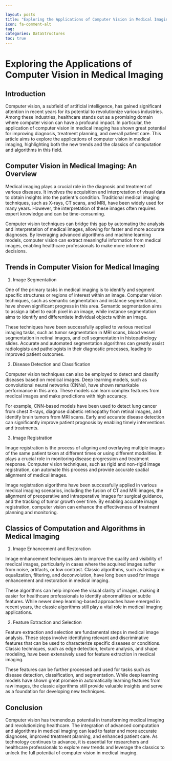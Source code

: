 ```yaml
---

layout: posts
title: "Exploring the Applications of Computer Vision in Medical Imaging"
icon: fa-comment-alt
tag:
categories: DataStructures
toc: true
---
```




# Exploring the Applications of Computer Vision in Medical Imaging

## Introduction

Computer vision, a subfield of artificial intelligence, has gained significant attention in recent years for its potential to revolutionize various industries. Among these industries, healthcare stands out as a promising domain where computer vision can have a profound impact. In particular, the application of computer vision in medical imaging has shown great potential for improving diagnosis, treatment planning, and overall patient care. This article aims to explore the applications of computer vision in medical imaging, highlighting both the new trends and the classics of computation and algorithms in this field.

## Computer Vision in Medical Imaging: An Overview

Medical imaging plays a crucial role in the diagnosis and treatment of various diseases. It involves the acquisition and interpretation of visual data to obtain insights into the patient's condition. Traditional medical imaging techniques, such as X-rays, CT scans, and MRI, have been widely used for many years. However, the interpretation of these images often requires expert knowledge and can be time-consuming.

Computer vision techniques can bridge this gap by automating the analysis and interpretation of medical images, allowing for faster and more accurate diagnoses. By leveraging advanced algorithms and machine learning models, computer vision can extract meaningful information from medical images, enabling healthcare professionals to make more informed decisions.

## Trends in Computer Vision for Medical Imaging

1. Image Segmentation

One of the primary tasks in medical imaging is to identify and segment specific structures or regions of interest within an image. Computer vision techniques, such as semantic segmentation and instance segmentation, have shown significant progress in this area. Semantic segmentation aims to assign a label to each pixel in an image, while instance segmentation aims to identify and differentiate individual objects within an image.

These techniques have been successfully applied to various medical imaging tasks, such as tumor segmentation in MRI scans, blood vessel segmentation in retinal images, and cell segmentation in histopathology slides. Accurate and automated segmentation algorithms can greatly assist radiologists and pathologists in their diagnostic processes, leading to improved patient outcomes.

2. Disease Detection and Classification

Computer vision techniques can also be employed to detect and classify diseases based on medical images. Deep learning models, such as convolutional neural networks (CNNs), have shown remarkable performance in this area. These models can learn complex features from medical images and make predictions with high accuracy.

For example, CNN-based models have been used to detect lung cancer from chest X-rays, diagnose diabetic retinopathy from retinal images, and identify brain tumors from MRI scans. Early and accurate disease detection can significantly improve patient prognosis by enabling timely interventions and treatments.

3. Image Registration

Image registration is the process of aligning and overlaying multiple images of the same patient taken at different times or using different modalities. It plays a crucial role in monitoring disease progression and treatment response. Computer vision techniques, such as rigid and non-rigid image registration, can automate this process and provide accurate spatial alignment of medical images.

Image registration algorithms have been successfully applied in various medical imaging scenarios, including the fusion of CT and MRI images, the alignment of preoperative and intraoperative images for surgical guidance, and the tracking of tumor growth over time. By enabling accurate image registration, computer vision can enhance the effectiveness of treatment planning and monitoring.

## Classics of Computation and Algorithms in Medical Imaging

1. Image Enhancement and Restoration

Image enhancement techniques aim to improve the quality and visibility of medical images, particularly in cases where the acquired images suffer from noise, artifacts, or low contrast. Classic algorithms, such as histogram equalization, filtering, and deconvolution, have long been used for image enhancement and restoration in medical imaging.

These algorithms can help improve the visual clarity of images, making it easier for healthcare professionals to identify abnormalities or subtle features. While newer deep learning-based approaches have emerged in recent years, the classic algorithms still play a vital role in medical imaging applications.

2. Feature Extraction and Selection

Feature extraction and selection are fundamental steps in medical image analysis. These steps involve identifying relevant and discriminative features that can be used to characterize specific diseases or conditions. Classic techniques, such as edge detection, texture analysis, and shape modeling, have been extensively used for feature extraction in medical imaging.

These features can be further processed and used for tasks such as disease detection, classification, and segmentation. While deep learning models have shown great promise in automatically learning features from raw images, the classic algorithms still provide valuable insights and serve as a foundation for developing new techniques.

## Conclusion

Computer vision has tremendous potential in transforming medical imaging and revolutionizing healthcare. The integration of advanced computation and algorithms in medical imaging can lead to faster and more accurate diagnoses, improved treatment planning, and enhanced patient care. As technology continues to advance, it is essential for researchers and healthcare professionals to explore new trends and leverage the classics to unlock the full potential of computer vision in medical imaging.